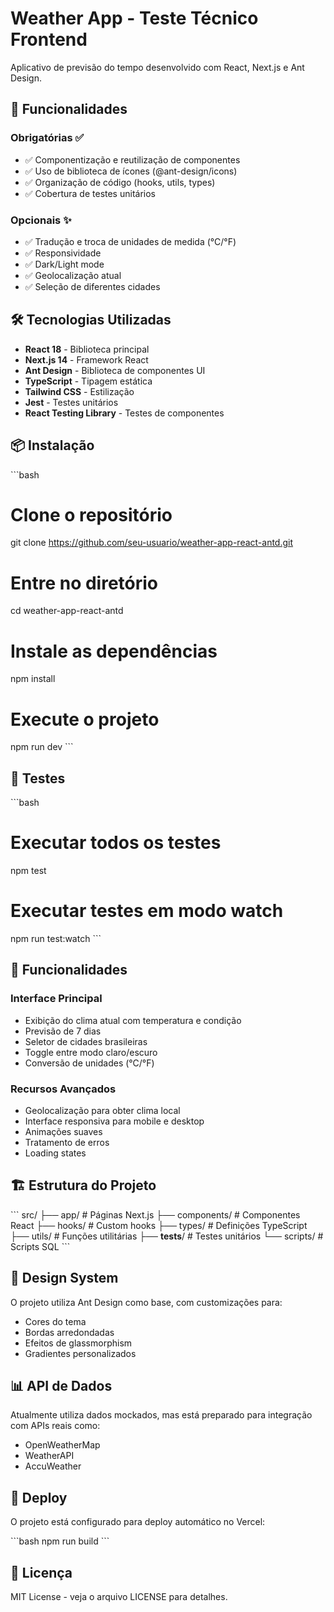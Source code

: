 # Weather App - Teste Técnico Frontend

Aplicativo de previsão do tempo desenvolvido com React, Next.js e Ant Design.

## 🚀 Funcionalidades

### Obrigatórias ✅
- ✅ Componentização e reutilização de componentes
- ✅ Uso de biblioteca de ícones (@ant-design/icons)
- ✅ Organização de código (hooks, utils, types)
- ✅ Cobertura de testes unitários

### Opcionais ✨
- ✅ Tradução e troca de unidades de medida (°C/°F)
- ✅ Responsividade
- ✅ Dark/Light mode
- ✅ Geolocalização atual
- ✅ Seleção de diferentes cidades

## 🛠️ Tecnologias Utilizadas

- **React 18** - Biblioteca principal
- **Next.js 14** - Framework React
- **Ant Design** - Biblioteca de componentes UI
- **TypeScript** - Tipagem estática
- **Tailwind CSS** - Estilização
- **Jest** - Testes unitários
- **React Testing Library** - Testes de componentes

## 📦 Instalação

\`\`\`bash
# Clone o repositório
git clone https://github.com/seu-usuario/weather-app-react-antd.git

# Entre no diretório
cd weather-app-react-antd

# Instale as dependências
npm install

# Execute o projeto
npm run dev
\`\`\`

## 🧪 Testes

\`\`\`bash
# Executar todos os testes
npm test

# Executar testes em modo watch
npm run test:watch
\`\`\`

## 📱 Funcionalidades

### Interface Principal
- Exibição do clima atual com temperatura e condição
- Previsão de 7 dias
- Seletor de cidades brasileiras
- Toggle entre modo claro/escuro
- Conversão de unidades (°C/°F)

### Recursos Avançados
- Geolocalização para obter clima local
- Interface responsiva para mobile e desktop
- Animações suaves
- Tratamento de erros
- Loading states

## 🏗️ Estrutura do Projeto

\`\`\`
src/
├── app/                 # Páginas Next.js
├── components/          # Componentes React
├── hooks/              # Custom hooks
├── types/              # Definições TypeScript
├── utils/              # Funções utilitárias
├── __tests__/          # Testes unitários
└── scripts/            # Scripts SQL
\`\`\`

## 🎨 Design System

O projeto utiliza Ant Design como base, com customizações para:
- Cores do tema
- Bordas arredondadas
- Efeitos de glassmorphism
- Gradientes personalizados

## 📊 API de Dados

Atualmente utiliza dados mockados, mas está preparado para integração com APIs reais como:
- OpenWeatherMap
- WeatherAPI
- AccuWeather

## 🚀 Deploy

O projeto está configurado para deploy automático no Vercel:

\`\`\`bash
npm run build
\`\`\`

## 📄 Licença

MIT License - veja o arquivo LICENSE para detalhes.
